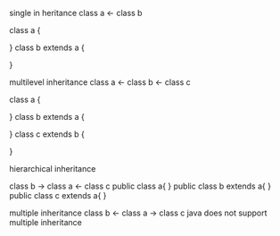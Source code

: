 single in heritance 
class a <- class b

class a {

}
class b extends a {

}

multilevel inheritance 
class a <- class b <- class c

class a {

}
class b extends a {

}
class c extends b {

}

hierarchical inheritance 

class b -> class a <- class c
public class  a{
}
public class b extends a{
} 
public class c extends a{
}

multiple inheritance 
class b <- class a ->  class c
java does not support multiple inheritance

